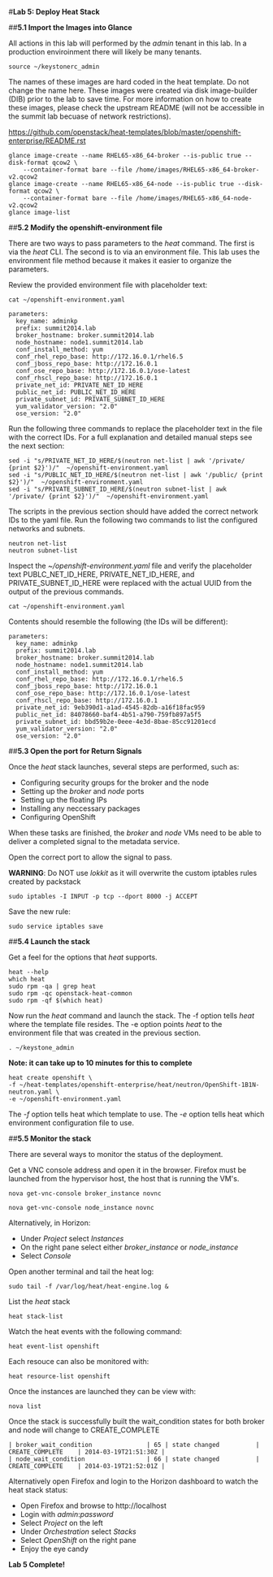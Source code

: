 #**Lab 5: Deploy Heat Stack**

##**5.1 Import the Images into Glance**


All actions in this lab will performed by the *admin* tenant in this lab.  In a production enviroinment there will likely be many tenants.

    source ~/keystonerc_admin


The names of these images are hard coded in the heat template.  Do not change the name here.  These images were created via disk image-builder (DIB) prior to the lab to save time.  For more information on how to create these images, please check the upstream README (will not be accessible in the summit lab becuase of network restrictions).

https://github.com/openstack/heat-templates/blob/master/openshift-enterprise/README.rst

    glance image-create --name RHEL65-x86_64-broker --is-public true --disk-format qcow2 \
        --container-format bare --file /home/images/RHEL65-x86_64-broker-v2.qcow2
    glance image-create --name RHEL65-x86_64-node --is-public true --disk-format qcow2 \
        --container-format bare --file /home/images/RHEL65-x86_64-node-v2.qcow2
    glance image-list



##**5.2 Modify the openshift-environment file**

There are two ways to pass parameters to the *heat* command.  The first is via the *heat* CLI.  The second is to via an environment file.  This lab uses the environment file method because it makes it easier to organize the parameters. 

Review the provided environment file with placeholder text:

    cat ~/openshift-environment.yaml

    parameters:
      key_name: adminkp
      prefix: summit2014.lab
      broker_hostname: broker.summit2014.lab
      node_hostname: node1.summit2014.lab
      conf_install_method: yum
      conf_rhel_repo_base: http://172.16.0.1/rhel6.5
      conf_jboss_repo_base: http://172.16.0.1
      conf_ose_repo_base: http://172.16.0.1/ose-latest
      conf_rhscl_repo_base: http://172.16.0.1
      private_net_id: PRIVATE_NET_ID_HERE
      public_net_id: PUBLIC_NET_ID_HERE
      private_subnet_id: PRIVATE_SUBNET_ID_HERE
      yum_validator_version: "2.0"
      ose_version: "2.0"
    
Run the following three commands to replace the placeholder text in the file with the correct IDs. For a full explanation and detailed manual steps see the next section:

    sed -i "s/PRIVATE_NET_ID_HERE/$(neutron net-list | awk '/private/ {print $2}')/"  ~/openshift-environment.yaml
    sed -i "s/PUBLIC_NET_ID_HERE/$(neutron net-list | awk '/public/ {print $2}')/"  ~/openshift-environment.yaml
    sed -i "s/PRIVATE_SUBNET_ID_HERE/$(neutron subnet-list | awk '/private/ {print $2}')/"  ~/openshift-environment.yaml

The scripts in the previous section should have added the correct network IDs to the yaml file. Run the following two commands to list the configured networks and subnets. 

    neutron net-list
    neutron subnet-list

Inspect the *~/openshift-environment.yaml* file and verify the placeholder text PUBLC_NET_ID_HERE, PRIVATE_NET_ID_HERE, and PRIVATE_SUBNET_ID_HERE were replaced with the actual UUID from the output of the previous commands.

    cat ~/openshift-environment.yaml

Contents should resemble the following (the IDs will be different):

    parameters:
      key_name: adminkp
      prefix: summit2014.lab
      broker_hostname: broker.summit2014.lab
      node_hostname: node1.summit2014.lab
      conf_install_method: yum
      conf_rhel_repo_base: http://172.16.0.1/rhel6.5
      conf_jboss_repo_base: http://172.16.0.1
      conf_ose_repo_base: http://172.16.0.1/ose-latest
      conf_rhscl_repo_base: http://172.16.0.1
      private_net_id: 9eb390d1-a1ad-4545-82db-a16f18fac959
      public_net_id: 84078660-baf4-4b51-a790-759fb897a5f5
      private_subnet_id: bbd59b2e-0eee-4e3d-8bae-85cc91201ecd
      yum_validator_version: "2.0"
      ose_version: "2.0"

##**5.3 Open the port for Return Signals**

Once the *heat* stack launches, several steps are performed, such as:
* Configuring security groups for the broker and the node
* Setting up the *broker* and *node* ports
* Setting up the floating IPs
* Installing any neccessary packages
* Configuring OpenShift


When these tasks are finished, the *broker* and *node* VMs need to be able to deliver a completed signal to the metadata service.

Open the correct port to allow the signal to pass.

**WARNING**: Do NOT use *lokkit* as it will overwrite the custom iptables rules created by packstack

    sudo iptables -I INPUT -p tcp --dport 8000 -j ACCEPT

Save the new rule:

    sudo service iptables save


##**5.4 Launch the stack**

Get a feel for the options that *heat* supports.

    heat --help
    which heat
    sudo rpm -qa | grep heat
    sudo rpm -qc openstack-heat-common
    sudo rpm -qf $(which heat)

Now run the *heat* command and launch the stack. The -f option tells *heat* where the template file resides.  The -e option points *heat* to the environment file that was created in the previous section.

    . ~/keystone_admin

**Note: it can take up to 10 minutes for this to complete**

    heat create openshift \
    -f ~/heat-templates/openshift-enterprise/heat/neutron/OpenShift-1B1N-neutron.yaml \
    -e ~/openshift-environment.yaml

The *-f* option tells heat which template to use.  The *-e* option tells heat which environment configuration file to use.

##**5.5 Monitor the stack**

There are several ways to monitor the status of the deployment.  

Get a VNC console address and open it in the browser.  Firefox must be launched from the hypervisor host, the host that is running the VM's.

    nova get-vnc-console broker_instance novnc
    
    nova get-vnc-console node_instance novnc

Alternatively, in Horizon:

* Under *Project* select *Instances*
* On the right pane select either *broker_instance* or *node_instance*
* Select *Console*


Open another terminal and tail the heat log:

    sudo tail -f /var/log/heat/heat-engine.log &


List the *heat* stack

    heat stack-list

Watch the heat events with the following command:

    heat event-list openshift

Each resouce can also be monitored with:

    heat resource-list openshift

Once the instances are launched they can be view with:

    nova list


Once the stack is successfully built the wait_condition states for both broker and node will change to CREATE_COMPLETE

    | broker_wait_condition               | 65 | state changed          | CREATE_COMPLETE    | 2014-03-19T21:51:30Z |
    | node_wait_condition                 | 66 | state changed          | CREATE_COMPLETE    | 2014-03-19T21:52:01Z |

Alternatively open Firefox and login to the Horizon dashboard to watch the heat stack status:

* Open Firefox and browse to http://localhost
* Login with *admin*:*password*
* Select *Project* on the left
* Under *Orchestration* select *Stacks*
* Select *OpenShift* on the right pane
* Enjoy the eye candy


**Lab 5 Complete!**

<!--BREAK-->

